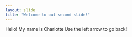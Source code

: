 ```yaml
---
layout: slide
title: "Welcome to out second slide!"
---
```

Hello! My name is Charlotte
Use the left arrow to go back!
